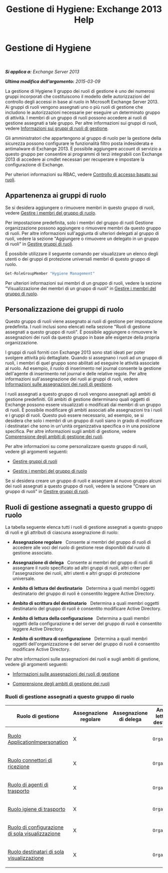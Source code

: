﻿---
title: 'Gestione di Hygiene: Exchange 2013 Help'
TOCTitle: Gestione di Hygiene
ms:assetid: fc0a9ec2-9c3d-42f6-8442-8603fb29d464
ms:mtpsurl: https://technet.microsoft.com/it-it/library/Dd776125(v=EXCHG.150)
ms:contentKeyID: 50482082
ms.date: 05/22/2018
mtps_version: v=EXCHG.150
ms.translationtype: MT
---

# Gestione di Hygiene

 

_**Si applica a:** Exchange Server 2013_

_**Ultima modifica dell'argomento:** 2015-03-09_

La gestione di Hygiene Il gruppo dei ruoli di gestione è uno dei numerosi gruppi incorporati che costituiscono il modello delle autorizzazioni del controllo degli accessi in base al ruolo in Microsoft Exchange Server 2013. Ai gruppi di ruoli vengono assegnati uno o più ruoli di gestione che includono le autorizzazioni necessarie per eseguire un determinato gruppo di attività. I membri di un gruppo di ruoli possono accedere ai ruoli di gestione assegnati a tale gruppo. Per altre informazioni sui gruppi di ruoli, vedere [Informazioni sui gruppi di ruoli di gestione](understanding-management-role-groups-exchange-2013-help.md).

Gli amministratori che appartengono al gruppo di ruolo per la gestione della sicurezza possono configurare le funzionalità filtro posta indesiderata e antimalware di Exchange 2013. È possibile aggiungere account di servizio a questo gruppo per consentire ai programmi di terzi integrabili con Exchange 2013 di accedere ai cmdlet necessari per recuperare e impostare la configurazione di Exchange.

Per ulteriori informazioni su RBAC, vedere [Controllo di accesso basato sui ruoli](understanding-role-based-access-control-exchange-2013-help.md).

## Appartenenza ai gruppi di ruolo

Se si desidera aggiungere o rimuovere membri in questo gruppo di ruoli, vedere [Gestire i membri del gruppo di ruolo](manage-role-group-members-exchange-2013-help.md).

Per impostazione predefinita, solo i membri del gruppo di ruoli Gestione organizzazione possono aggiungere o rimuovere membri da questo gruppo di ruoli. Per altre informazioni sull'aggiunta di ulteriori delegati al gruppo di ruoli, vedere la sezione "Aggiungere o rimuovere un delegato in un gruppo di ruoli" in [Gestire gruppi di ruoli](manage-role-groups-exchange-2013-help.md).

È possibile utilizzare il seguente comando per visualizzare un elenco degli utenti o dei gruppi di protezione universali membri di questo gruppo di ruolo.

```powershell
Get-RoleGroupMember "Hygiene Management"
```

Per ulteriori informazioni sui membri di un gruppo di ruoli, vedere la sezione "Visualizzazione dei membri di un gruppo di ruoli" in [Gestire i membri del gruppo di ruolo](manage-role-group-members-exchange-2013-help.md).

## Personalizzazione dei gruppi di ruolo

Questo gruppo di ruoli viene assegnato ai ruoli di gestione per impostazione predefinita. I ruoli inclusi sono elencati nella sezione "Ruoli di gestione assegnati a questo gruppo di ruoli". È possibile aggiungere o rimuovere le assegnazioni dei ruoli da questo gruppo in base alle esigenze della propria organizzazione.

I gruppi di ruoli forniti con Exchange 2013 sono stati ideati per poter svolgere attività più dettagliate. Quando si assegnano i ruoli ad un gruppo di ruoli, i membri di quel gruppo sono abilitati ad eseguire le attività associate al ruolo. Ad esempio, il ruolo di inserimento nel journal consente la gestione dell'agente di inserimento nel journal e delle relative regole. Per altre informazioni sull'assegnazione dei ruoli ai gruppi di ruoli, vedere [Informazioni sulle assegnazioni dei ruoli di gestione](understanding-management-role-assignments-exchange-2013-help.md).

I ruoli assegnati a questo gruppo di ruoli vengono assegnati agli ambiti di gestione predefiniti. Gli ambiti di gestione determinano quali oggetti di Exchange possono essere visualizzati o modificati dai membri di un gruppo di ruoli. È possibile modificare gli ambiti associati alle assegnazioni tra i ruoli e i gruppi di ruoli. Questo può essere necessario, ad esempio, se si desidera che solo i membri di un gruppo di ruoli siano in grado di modificare i destinatari che sono in un'unità organizzativa specifica o in una posizione specifica. Per altre informazioni sugli ambiti di gestione, vedere [Comprensione degli ambiti di gestione dei ruoli](understanding-management-role-scopes-exchange-2013-help.md).

Per altre informazioni su come personalizzare questo gruppo di ruoli, vedere gli argomenti seguenti:

  - [Gestire gruppi di ruoli](manage-role-groups-exchange-2013-help.md)

  - [Gestire i membri del gruppo di ruolo](manage-role-group-members-exchange-2013-help.md)

Se si desidera creare un gruppo di ruoli e assegnare al nuovo gruppo alcuni dei ruoli assegnati a questo gruppo di ruoli, vedere la sezione "Creare un gruppo di ruoli" in [Gestire gruppi di ruoli](manage-role-groups-exchange-2013-help.md).

## Ruoli di gestione assegnati a questo gruppo di ruolo

La tabella seguente elenca tutti i ruoli di gestione assegnati a questo gruppo di ruoli e gli attributi di ciascuna assegnazione di ruolo:

  - **Assegnazione regolare**   Consente ai membri del gruppo di ruoli di accedere alle voci del ruolo di gestione rese disponibili dal ruolo di gestione associato.

  - **Assegnazione di delega**   Consente ai membri del gruppo di ruoli di assegnare il ruolo specificato ad altri gruppi di ruoli, altri criteri per l'assegnazione dei ruoli, altri utenti e altri gruppi di protezione universale.

  - **Ambito di lettura del destinatario**   Determina a quali membri oggetti destinatario del gruppo di ruoli è consentito leggere Active Directory.

  - **Ambito di scrittura del destinatario**   Determina a quali membri oggetti destinatario del gruppo di ruoli è consentito modificare Active Directory.

  - **Ambito di lettura della configurazione**   Determina a quali membri oggetti della configurazione e del server del gruppo di ruoli è consentito leggere Active Directory.

  - **Ambito di scrittura di configurazione**   Determina a quali membri oggetti dell'organizzazione e del server del gruppo di ruoli è consentito modificare Active Directory.

Per altre informazioni sulle assegnazioni dei ruoli e sugli ambiti di gestione, vedere gli argomenti seguenti:

  - [Informazioni sulle assegnazioni dei ruoli di gestione](understanding-management-role-assignments-exchange-2013-help.md)

  - [Comprensione degli ambiti di gestione dei ruoli](understanding-management-role-scopes-exchange-2013-help.md)

### Ruoli di gestione assegnati a questo gruppo di ruolo

<table style="width:100%;">
<colgroup>
<col style="width: 14%" />
<col style="width: 14%" />
<col style="width: 14%" />
<col style="width: 14%" />
<col style="width: 14%" />
<col style="width: 14%" />
<col style="width: 14%" />
</colgroup>
<thead>
<tr class="header">
<th>Ruolo di gestione</th>
<th>Assegnazione regolare</th>
<th>Assegnazione di delega</th>
<th>Ambito di lettura del destinatario</th>
<th>Ambito di scrittura del destinatario</th>
<th>Ambito di lettura della configurazione</th>
<th>Ambito di scrittura della configurazione</th>
</tr>
</thead>
<tbody>
<tr class="odd">
<td><p><a href="applicationimpersonation-role-exchange-2013-help.md">Ruolo ApplicationImpersonation</a></p></td>
<td><p>X</p></td>
<td><p></p></td>
<td><p><code>Organization</code></p></td>
<td><p><code>Organization</code></p></td>
<td><p><code>None</code></p></td>
<td><p><code>None</code></p></td>
</tr>
<tr class="even">
<td><p><a href="receive-connectors-role-exchange-2013-help.md">Ruolo connettori di ricezione</a></p></td>
<td><p>X</p></td>
<td><p></p></td>
<td><p><code>Organization</code></p></td>
<td><p><code>Organization</code></p></td>
<td><p><code>OrganizationConfig</code></p></td>
<td><p><code>OrganizationConfig</code></p></td>
</tr>
<tr class="odd">
<td><p><a href="transport-agents-role-exchange-2013-help.md">Ruolo di agenti di trasporto</a></p></td>
<td><p>X</p></td>
<td><p></p></td>
<td><p><code>Organization</code></p></td>
<td><p><code>Organization</code></p></td>
<td><p><code>OrganizationConfig</code></p></td>
<td><p><code>OrganizationConfig</code></p></td>
</tr>
<tr class="even">
<td><p><a href="transport-hygiene-role-exchange-2013-help.md">Ruolo igiene di trasporto</a></p></td>
<td><p>X</p></td>
<td><p></p></td>
<td><p><code>Organization</code></p></td>
<td><p><code>Organization</code></p></td>
<td><p><code>OrganizationConfig</code></p></td>
<td><p><code>OrganizationConfig</code></p></td>
</tr>
<tr class="odd">
<td><p><a href="view-only-configuration-role-exchange-2013-help.md">Ruolo di configurazione di sola visualizzazione</a></p></td>
<td><p>X</p></td>
<td><p></p></td>
<td><p><code>Organization</code></p></td>
<td><p><code>None</code></p></td>
<td><p><code>OrganizationConfig</code></p></td>
<td><p><code>None</code></p></td>
</tr>
<tr class="even">
<td><p><a href="view-only-recipients-role-exchange-2013-help.md">Ruolo destinatari di sola visualizzazione</a></p></td>
<td><p>X</p></td>
<td><p></p></td>
<td><p><code>Organization</code></p></td>
<td><p><code>None</code></p></td>
<td><p><code>OrganizationConfig</code></p></td>
<td><p><code>None</code></p></td>
</tr>
</tbody>
</table>

